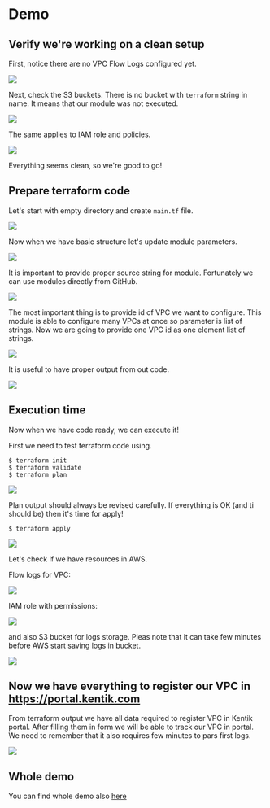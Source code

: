 # Demo

## Verify we're working on a clean setup

First, notice there are no VPC Flow Logs configured yet.

![](.assets/gifs/checkFlowLogs.gif)

Next, check the S3 buckets. There is no bucket with `terraform` string in name. It means that our module was not executed.

![](.assets/gifs/checkS3Bucket.gif)

The same applies to IAM role and policies.

![](.assets/gifs/checkIAM.gif)

Everything seems clean, so we're good to go!

## Prepare terraform code

Let's start with empty directory and create `main.tf` file.

![](.assets/gifs/createMainTF.gif)

Now when we have basic structure let's update module parameters.

![](.assets/gifs/fillModuleParams.gif)

It is important to provide proper source string for module. Fortunately we can use modules directly from GitHub.

![](.assets/gifs/updateModuleAddress.gif)

The most important thing is to provide id of VPC we want to configure. This module is able to configure many VPCs at once so parameter is list of strings. Now we are going to provide one VPC id as one element list of strings.

![](.assets/gifs/provideVPCId.gif)

It is useful to have proper output from out code.

![](.assets/gifs/addOutputCode.gif)

## Execution time

Now when we have code ready, we can execute it!

First we need to test terraform code using.

```
$ terraform init
$ terraform validate
$ terraform plan
```

![](.assets/gifs/terraformPlan.gif)

Plan output should always be revised carefully. If everything is OK (and ti should be) then it's time for apply!

```
$ terraform apply
```

![](.assets/gifs/terraformApply.gif)

Let's check if we have resources in AWS.

Flow logs for VPC:

![](.assets/gifs/checkFlowLogs2.gif)

IAM role with permissions:

![](.assets/gifs/checkIAM2.gif)

and also S3 bucket for logs storage. Pleas note that it can take few minutes before AWS start saving logs in bucket.

![](.assets/gifs/checkS3Bucket2.gif)

## Now we have everything to register our VPC in https://portal.kentik.com

From terraform output we have all data required to register VPC in Kentik portal. After filling them in form we will be able to track our VPC in portal. We need to remember that it also requires few minutes to pars first logs.

![](.assets/gifs/addToKentikPortal.gif)

## Whole demo

You can find whole demo also [here](.assets/mp4/KentikTerraformAWSDemo.mp4)

